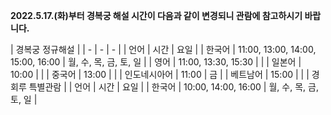 **2022.5.17.(화)부터 경복궁 해설 시간이 다음과 같이 변경되니 관람에 참고하시기 바랍니다.**

| 경복궁 정규해설 |
| - | - | - |
| 언어 | 시간 | 요일 |
| 한국어 | 11:00, 13:00, 14:00, 15:00, 16:00 | 월, 수, 목, 금, 토, 일 |
| 영어 | 11:00, 13:30, 15:30 | |
| 일본어 | 10:00 | |
| 중국어 | 13:00 | |
| 인도네시아어 | 11:00 | 금 |
| 베트남어 | 15:00 | |
| 경회루 특별관람 |
| 언어 | 시간 | 요일 |
| 한국어 | 10:00, 14:00, 16:00 | 월, 수, 목, 금, 토, 일 |